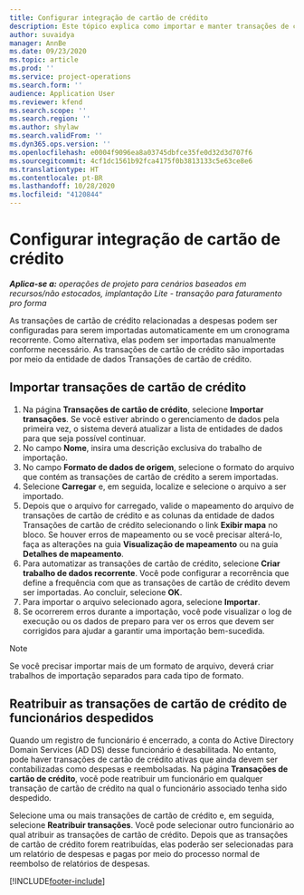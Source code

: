 ```yaml
---
title: Configurar integração de cartão de crédito
description: Este tópico explica como importar e manter transações de cartão de crédito relacionadas a despesas.
author: suvaidya
manager: AnnBe
ms.date: 09/23/2020
ms.topic: article
ms.prod: ''
ms.service: project-operations
ms.search.form: ''
audience: Application User
ms.reviewer: kfend
ms.search.scope: ''
ms.search.region: ''
ms.author: shylaw
ms.search.validFrom: ''
ms.dyn365.ops.version: ''
ms.openlocfilehash: e0004f9096ea8a03745dbfce35fe0d32d3d707f6
ms.sourcegitcommit: 4cf1dc1561b92fca4175f0b3813133c5e63ce8e6
ms.translationtype: HT
ms.contentlocale: pt-BR
ms.lasthandoff: 10/28/2020
ms.locfileid: "4120844"
---
```

# <a name="set-up-credit-card-integration"></a>Configurar integração de cartão de crédito

_**Aplica-se a:** operações de projeto para cenários baseados em recursos/não estocados, implantação Lite - transação para faturamento pro forma_

As transações de cartão de crédito relacionadas a despesas podem ser configuradas para serem importadas automaticamente em um cronograma recorrente. Como alternativa, elas podem ser importadas manualmente conforme necessário. As transações de cartão de crédito são importadas por meio da entidade de dados Transações de cartão de crédito.

## <a name="import-credit-card-transactions"></a>Importar transações de cartão de crédito

1. Na página **Transações de cartão de crédito**, selecione **Importar transações**. Se você estiver abrindo o gerenciamento de dados pela primeira vez, o sistema deverá atualizar a lista de entidades de dados para que seja possível continuar.
2. No campo **Nome**, insira uma descrição exclusiva do trabalho de importação.
3. No campo **Formato de dados de origem**, selecione o formato do arquivo que contém as transações de cartão de crédito a serem importadas.
4. Selecione **Carregar** e, em seguida, localize e selecione o arquivo a ser importado.
5. Depois que o arquivo for carregado, valide o mapeamento do arquivo de transações de cartão de crédito e as colunas da entidade de dados Transações de cartão de crédito selecionando o link **Exibir mapa** no bloco. Se houver erros de mapeamento ou se você precisar alterá-lo, faça as alterações na guia **Visualização de mapeamento** ou na guia **Detalhes de mapeamento**.
6. Para automatizar as transações de cartão de crédito, selecione **Criar trabalho de dados recorrente**. Você pode configurar a recorrência que define a frequência com que as transações de cartão de crédito devem ser importadas. Ao concluir, selecione **OK**.
7. Para importar o arquivo selecionado agora, selecione **Importar**.
8. Se ocorrerem erros durante a importação, você pode visualizar o log de execução ou os dados de preparo para ver os erros que devem ser corrigidos para ajudar a garantir uma importação bem-sucedida.

> [!NOTE]
> Se você precisar importar mais de um formato de arquivo, deverá criar trabalhos de importação separados para cada tipo de formato.

## <a name="reassign-the-credit-card-transactions-for-terminated-employees"></a>Reatribuir as transações de cartão de crédito de funcionários despedidos

Quando um registro de funcionário é encerrado, a conta do Active Directory Domain Services (AD DS) desse funcionário é desabilitada. No entanto, pode haver transações de cartão de crédito ativas que ainda devem ser contabilizadas como despesas e reembolsadas. Na página **Transações de cartão de crédito**, você pode reatribuir um funcionário em qualquer transação de cartão de crédito na qual o funcionário associado tenha sido despedido.

Selecione uma ou mais transações de cartão de crédito e, em seguida, selecione **Reatribuir transações**. Você pode selecionar outro funcionário ao qual atribuir as transações de cartão de crédito. Depois que as transações de cartão de crédito forem reatribuídas, elas poderão ser selecionadas para um relatório de despesas e pagas por meio do processo normal de reembolso de relatórios de despesas.


[!INCLUDE[footer-include](../includes/footer-banner.md)]